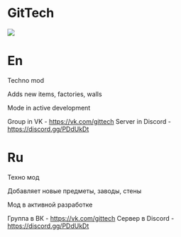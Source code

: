 # GitTech
![](https://raw.githubusercontent.com/paulieg626/GitTech/master/icon.png)
# En
Techno mod

Adds new items, factories, walls

Mode in active development

Group in VK - https://vk.com/gittech
Server in Discord - https://discord.gg/PDdUkDt

# Ru
Техно мод

Добавляет новые предметы, заводы, стены

Мод в активной разработке

Группа в ВК - https://vk.com/gittech
Сервер в Discord - https://discord.gg/PDdUkDt
